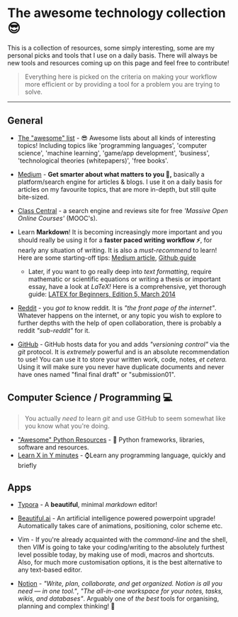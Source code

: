 The awesome technology collection 😎
====================================

This is a collection of resources, some simply interesting, some are my personal picks and tools that I use on a daily basis. There will always be new tools and resources coming up on this page and feel free to contribute! 

> Everything here is picked on the criteria on making your workflow more efficient or by providing a tool for a problem you are trying to solve.

--------

## General

- [The "awesome" list](https://github.com/sindresorhus/awesome) - 😎 Awesome lists about all kinds of interesting topics! Including topics like 'programming languages', 'computer science', 'machine learning', 'game/app development', 'business', 'technological theories (whitepapers)', 'free books'.

- [Medium](https://medium.com) - **Get smarter about what matters to you 📖,** basically a platform/search engine for articles & blogs. I use it on a daily basis for articles on my favourite topics, that are more in-depth, but still quite bite-sized.

- [Class Central](http://classcentral.com) - a search engine and reviews site for free *'Massive Open Online Courses'* (MOOC's).
- Learn **Markdown**! It is becoming increasingly more important and you should really be using it for a **faster paced writing workflow ⚡️**, for nearly any situation of writing. It is also a *must-recommend* to learn! Here are some starting-off tips: [Medium article](https://medium.com/@itsjzt/beginner-guide-to-markdown-229adce30074), [Github guide](https://guides.github.com/features/mastering-markdown/) 
  - Later, if you want to go really deep into *text formatting*, require mathematic or scientific equations or writing a thesis or important essay, have a look at *LaTeX!* Here is a comprehensive, yet thorough guide: [LATEX for Beginners, Edition 5, March 2014](http://www.docs.is.ed.ac.uk/skills/documents/3722/3722-2014.pdf) 
- [Reddit](https://www.reddit.com) - you *got to* know reddit. It is *"the front page of the internet"*. Whatever happens on the internet, or any topic you wish to explore to further depths with the help of open collaboration, there is probably a reddit *"sub-reddit"* for it.
- [GitHub](https://github.com) - GitHub hosts data for you and adds *"versioning control"* via the *git* protocol. It is *extremely* powerful and is an absolute recommendation to use! You can use it to store your written work, code, notes, *et cetera.* Using it will make sure you never have duplicate documents and never have ones named "final final draft" or "submission01". 

## Computer Science / Programming 💻 

> You actually *need to* learn *git* and use GitHub to seem somewhat like you know what you're doing.

- ["Awesome" Python Resources](https://github.com/vinta/awesome-python#readme) - 🐍 Python frameworks, libraries, software and resources.
- [Learn X in Y minutes](https://learnxinyminutes.com) - ⌚️Learn any programming language, quickly and briefly



## Apps

- [Typora](http://typora.io) - A **beautiful**, minimal *markdown* editor!
- [Beautiful.ai](http://beautiful.ai/) - An artificial intelligence powered powerpoint upgrade! Automatically takes care of animations, positioning, color scheme etc. 
- Vim - If you're already acquainted with the *command-line* and the shell, then *VIM* is going to take your coding/writing to the absolutely furthest level possible today, by making use of modi, macros and shortcuts. Also, for much more customisation options, it is the best alternative to any text-based editor.

- [Notion](https://www.notion.so/product) - *"Write, plan, collaborate, and get organized. Notion is all you need — in one tool."*, *"The all-in-one workspace for your notes, tasks, wikis, and databases"*. Arguably one of *the best* tools for organising, planning and complex thinking! 💭  